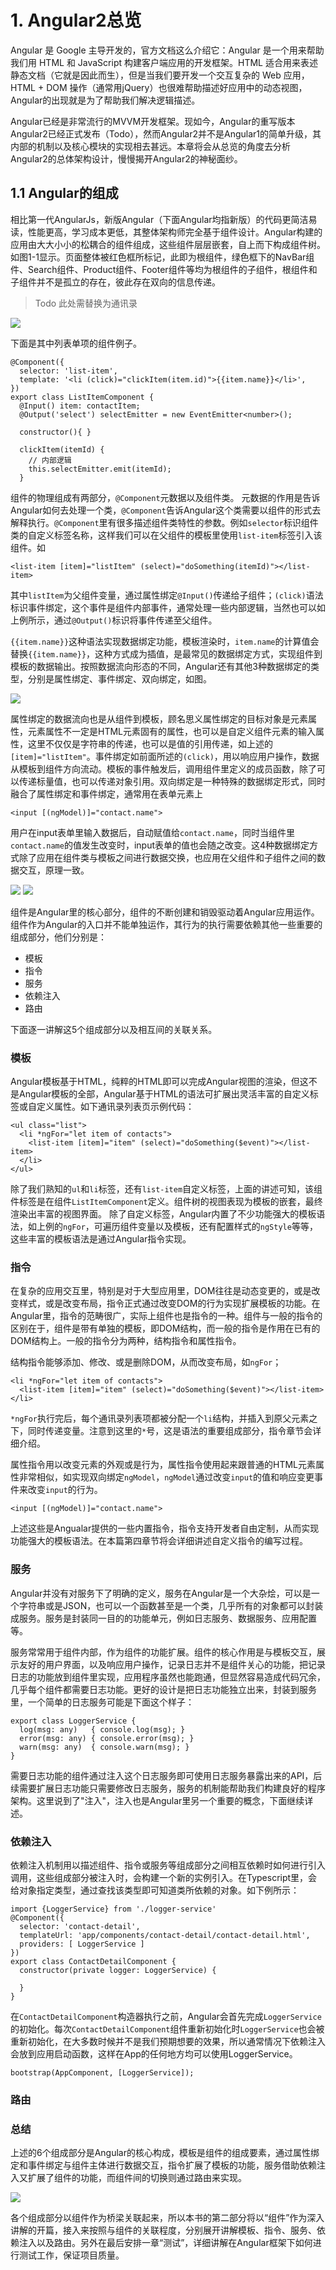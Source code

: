 # 1. Angular2总览
Angular 是 Google 主导开发的，官方文档这么介绍它：Angular 是一个用来帮助我们用 HTML 和 JavaScript 构建客户端应用的开发框架。HTML 适合用来表述静态文档（它就是因此而生），但是当我们要开发一个交互复杂的 Web 应用，HTML + DOM 操作（通常用jQuery）也很难帮助描述好应用中的动态视图，Angular的出现就是为了帮助我们解决逻辑描述。

Angular已经是非常流行的MVVM开发框架。现如今，Angular的重写版本Angular2已经正式发布（Todo），然而Angular2并不是Angular1的简单升级，其内部的机制以及核心模块的实现相去甚远。本章将会从总览的角度去分析Angular2的总体架构设计，慢慢揭开Angular2的神秘面纱。

## 1.1 Angular的组成

相比第一代AngularJs，新版Angular（下面Angular均指新版）的代码更简洁易读，性能更高，学习成本更低，其整体架构师完全基于组件设计。Angular构建的应用由大大小小的松耦合的组件组成，这些组件层层嵌套，自上而下构成组件树。如图1-1显示。页面整体被红色框所标记，此即为根组件，绿色框下的NavBar组件、Search组件、Product组件、Footer组件等均为根组件的子组件，根组件和子组件并不是孤立的存在，彼此存在双向的信息传递。

> Todo 此处需替换为通讯录

![](https://yakovfain.files.wordpress.com/2016/02/ch2_auction_home_page_components.png?w=760&h=547)

下面是其中列表单项的组件例子。
```
@Component({
  selector: 'list-item',
  template: '<li (click)="clickItem(item.id)">{{item.name}}</li>',
})
export class ListItemComponent {
  @Input() item: contactItem;
  @Output('select') selectEmitter = new EventEmitter<number>();

  constructor(){ }
  
  clickItem(itemId) {
    // 内部逻辑
    this.selectEmitter.emit(itemId);
  }

```

组件的物理组成有两部分，`@Component`元数据以及组件类。
元数据的作用是告诉Angular如何去处理一个类，`@Component`告诉Angular这个类需要以组件的形式去解释执行。`@Component`里有很多描述组件类特性的参数。例如`selector`标识组件类的自定义标签名称，这样我们可以在父组件的模板里使用`list-item`标签引入该组件。如

```
<list-item [item]="listItem" (select)="doSomething(itemId)"></list-item>
```

其中`listItem`为父组件变量，通过属性绑定`@Input()`传递给子组件；`(click)`语法标识事件绑定，这个事件是组件内部事件，通常处理一些内部逻辑，当然也可以如上例所示，通过`@Output()`标识将事件传递至父组件。

`{{item.name}}`这种语法实现数据绑定功能，模板渲染时，`item.name`的计算值会替换`{{item.name}}`，这种方式成为插值，是最常见的数据绑定方式，实现组件到模板的数据输出。按照数据流向形态的不同，Angular还有其他3种数据绑定的类型，分别是属性绑定、事件绑定、双向绑定，如图。

![](https://angular.io/resources/images/devguide/architecture/databinding.png)

属性绑定的数据流向也是从组件到模板，顾名思义属性绑定的目标对象是元素属性，元素属性不一定是HTML元素固有的属性，也可以是自定义组件元素的输入属性，这里不仅仅是字符串的传递，也可以是值的引用传递，如上述的`[item]="listItem"`。事件绑定如前面所述的`(click)`，用以响应用户操作，数据从模板到组件方向流动。模板的事件触发后，调用组件里定义的成员函数，除了可以传递标量值，也可以传递对象引用。双向绑定是一种特殊的数据绑定形式，同时融合了属性绑定和事件绑定，通常用在表单元素上

```
<input [(ngModel)]="contact.name">
```

用户在input表单里输入数据后，自动赋值给`contact.name`，同时当组件里`contact.name`的值发生改变时，input表单的值也会随之改变。这4种数据绑定方式除了应用在组件类与模板之间进行数据交换，也应用在父组件和子组件之间的数据交互，原理一致。

![](https://angular.io/resources/images/devguide/architecture/component-databinding.png)
![](https://angular.io/resources/images/devguide/architecture/parent-child-binding.png)


组件是Angular里的核心部分，组件的不断创建和销毁驱动着Angular应用运作。组件作为Angular的入口并不能单独运作，其行为的执行需要依赖其他一些重要的组成部分，他们分别是：

- 模板
- 指令
- 服务
- 依赖注入
- 路由

下面逐一讲解这5个组成部分以及相互间的关联关系。

### 模板
Angular模板基于HTML，纯粹的HTML即可以完成Angular视图的渲染，但这不是Angular模板的全部，Angular基于HTML的语法可扩展出灵活丰富的自定义标签或自定义属性。如下通讯录列表页示例代码：

```
<ul class="list">
  <li *ngFor="let item of contacts">
    <list-item [item]="item" (select)="doSomething($event)"></list-item>
  </li>
</ul>
```

除了我们熟知的`ul`和`li`标签，还有`list-item`自定义标签，上面的讲述可知，该组件标签是在组件`ListItemComponent`定义。组件树的视图表现为模板的嵌套，最终渲染出丰富的视图界面。
除了自定义标签，Angular内置了不少功能强大的模板语法，如上例的`ngFor`，可遍历组件变量以及模板，还有配置样式的`ngStyle`等等，这些丰富的模板语法是通过Angular指令实现。


### 指令
在复杂的应用交互里，特别是对于大型应用里，DOM往往是动态变更的，或是改变样式，或是改变布局，指令正式通过改变DOM的行为实现扩展模板的功能。在Angular里，指令的范畴很广，实际上组件也是指令的一种。组件与一般的指令的区别在于，组件是带有单独的模板，即DOM结构，而一般的指令是作用在已有的DOM结构上。一般的指令分为两种，结构指令和属性指令。

结构指令能够添加、修改、或是删除DOM，从而改变布局，如`ngFor`；

```
<li *ngFor="let item of contacts">
  <list-item [item]="item" (select)="doSomething($event)"></list-item>
</li>
```

`*ngFor`执行完后，每个通讯录列表项都被分配一个`li`结构，并插入到原父元素之下，同时传递变量。注意到这里的`*`号，这是语法的重要组成部分，指令章节会详细介绍。

属性指令用以改变元素的外观或是行为，属性指令使用起来跟普通的HTML元素属性非常相似，如实现双向绑定`ngModel`，`ngModel`通过改变`input`的值和响应变更事件来改变`input`的行为。

```
<input [(ngModel)]="contact.name">
```

上述这些是Angualar提供的一些内置指令，指令支持开发者自由定制，从而实现功能强大的模板语法。在本篇第四章节将会详细讲述自定义指令的编写过程。

### 服务
Angular并没有对服务下了明确的定义，服务在Angular是一个大杂烩，可以是一个字符串或是JSON，也可以一个函数甚至是一个类，几乎所有的对象都可以封装成服务。服务是封装同一目的的功能单元，例如日志服务、数据服务、应用配置等。

服务常常用于组件内部，作为组件的功能扩展。组件的核心作用是与模板交互，展示友好的用户界面，以及响应用户操作，记录日志并不是组件关心的功能，把记录日志的功能放到组件里实现，应用程序虽然也能跑通，但显然容易造成代码冗余，几乎每个组件都需要日志功能。更好的设计是把日志功能独立出来，封装到服务里，一个简单的日志服务可能是下面这个样子：

```
export class LoggerService {
  log(msg: any)   { console.log(msg); }
  error(msg: any) { console.error(msg); }
  warn(msg: any)  { console.warn(msg); }
}
```

需要日志功能的组件通过注入这个日志服务即可使用日志服务暴露出来的API，后续需要扩展日志功能只需要修改日志服务，服务的机制能帮助我们构建良好的程序架构。这里说到了"注入"，注入也是Angular里另一个重要的概念，下面继续详述。

### 依赖注入
依赖注入机制用以描述组件、指令或服务等组成部分之间相互依赖时如何进行引入调用，这些组成部分被注入时，会构建一个新的实例引入。在Typescript里，会给对象指定类型，通过查找该类型即可知道类所依赖的对象。如下例所示：
```
import {LoggerService} from './logger-service'
@Component({
  selector: 'contact-detail',
  templateUrl: 'app/components/contact-detail/contact-detail.html',
  providers: [ LoggerService ] 
})
export class ContactDetailComponent {
  constructor(private logger: LoggerService) {

  }
}
```
在`ContactDetailComponent`构造器执行之前，Angular会首先完成`LoggerService`的初始化。每次`ContactDetailComponent`组件重新初始化时`LoggerService`也会被重新初始化，在大多数时候并不是我们预期想要的效果，所以通常情况下依赖注入会放到应用启动函数，这样在App的任何地方均可以使用LoggerService。
```
bootstrap(AppComponent, [LoggerService]);
```

### 路由



### 总结
上述的6个组成部分是Angular的核心构成，模板是组件的组成要素，通过属性绑定和事件绑定与组件主体进行数据交互，指令扩展了模板的功能，服务借助依赖注入又扩展了组件的功能，而组件间的切换则通过路由来实现。

![](https://angular.io/resources/images/devguide/architecture/overview2.png)

各个组成部分以组件作为桥梁关联起来，所以本书的第二部分将以“组件”作为深入讲解的开篇，接入来按照与组件的关联程度，分别展开讲解模板、指令、服务、依赖注入以及路由。另外在最后安排一章“测试”，详细讲解在Angular框架下如何进行测试工作，保证项目质量。



